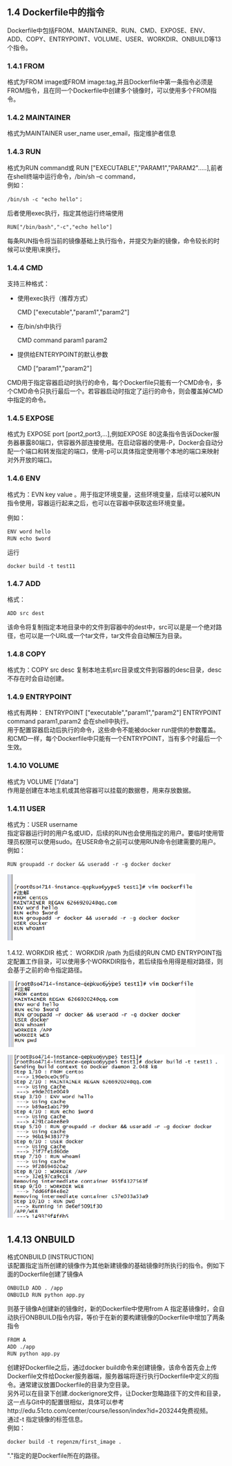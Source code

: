 ## 1.4 Dockerfile中的指令

Dockerfile中包括FROM、MAINTAINER、RUN、CMD、EXPOSE、ENV、ADD、COPY、ENTRYPOINT、VOLUME、USER、WORKDIR、ONBUILD等13个指令。

### 1.4.1 FROM

格式为FROM image或FROM image:tag,并且Dockerfile中第一条指令必须是FROM指令，且在同一个Dockerfile中创建多个镜像时，可以使用多个FROM指令。

### 1.4.2 MAINTAINER

格式为MAINTAINER user_name user_email，指定维护者信息  

### 1.4.3 RUN

格式为RUN command或 RUN ["EXECUTABLE","PARAM1","PARAM2".....],前者在shell终端中运行命令，/bin/sh –c command，   
例如：

    /bin/sh -c "echo hello"；

后者使用exec执行，指定其他运行终端使用

    RUN["/bin/bash","-c","echo hello"]
 
 
每条RUN指令将当前的镜像基础上执行指令，并提交为新的镜像，命令较长的时候可以使用\来换行。

### 1.4.4 CMD

支持三种格式：  

* 使用exec执行（推荐方式）

    CMD ["executable","param1","param2"]

* 在/bin/sh中执行  

    CMD command param1 param2

* 提供给ENTERYPOINT的默认参数

    CMD [“param1","param2"]

CMD用于指定容器启动时执行的命令，每个Dockerfile只能有一个CMD命令，多个CMD命令只执行最后一个。若容器启动时指定了运行的命令，则会覆盖掉CMD中指定的命令。  

### 1.4.5 EXPOSE  

格式为 EXPOSE port [port2,port3,...],例如EXPOSE 80这条指令告诉Docker服务器暴露80端口，供容器外部连接使用。在启动容器的使用-P，Docker会自动分配一个端口和转发指定的端口，使用-p可以具体指定使用哪个本地的端口来映射对外开放的端口。  

### 1.4.6 ENV

格式为：EVN key value 。用于指定环境变量，这些环境变量，后续可以被RUN指令使用，容器运行起来之后，也可以在容器中获取这些环境变量。  

例如：

    ENV word hello
    RUN echo $word
 
运行

    docker build -t test11 
 
### 1.4.7 ADD  

格式：

    ADD src dest

该命令将复制指定本地目录中的文件到容器中的dest中，src可以是是一个绝对路径，也可以是一个URL或一个tar文件，tar文件会自动解压为目录。  

### 1.4.8 COPY  

格式为：COPY src desc
复制本地主机src目录或文件到容器的desc目录，desc不存在时会自动创建。

### 1.4.9 ENTRYPOINT

格式有两种：
ENTRYPOINT ["executable","param1","param2"]
ENTRYPOINT command param1,param2 会在shell中执行。  
用于配置容器启动后执行的命令，这些命令不能被docker run提供的参数覆盖。  
和CMD一样，每个Dockerfile中只能有一个ENTRYPOINT，当有多个时最后一个生效。  

### 1.4.10 VOLUME  

格式为 VOLUME [“/data"]  
作用是创建在本地主机或其他容器可以挂载的数据卷，用来存放数据。  

### 1.4.11 USER

格式为：USER username  
指定容器运行时的用户名或UID，后续的RUN也会使用指定的用户。要临时使用管理员权限可以使用sudo。在USER命令之前可以使用RUN命令创建需要的用户。  
例如：  

    RUN groupadd -r docker && useradd -r -g docker docker

![](images/1-2-2-11-1User.png)

1.4.12.	WORKDIR
格式： WORKDIR /path
为后续的RUN CMD ENTRYPOINT指定配置工作目录，可以使用多个WORKDIR指令，若后续指令用得是相对路径，则会基于之前的命令指定路径。

![](images/1-2-2-12-1WORKDIR.png)

![](images/1-2-2-12-2WORKDIR.png)

## 1.4.13 ONBUILD

格式ONBUILD [INSTRUCTION]  
该配置指定当所创建的镜像作为其他新建镜像的基础镜像时所执行的指令。例如下面的Dockerfile创建了镜像A  

    ONBUILD ADD . /app
    ONBUILD RUN python app.py

则基于镜像A创建新的镜像时，新的Dockerfile中使用from A 指定基镜像时，会自动执行ONBBUILD指令内容，等价于在新的要构建镜像的Dockerfile中增加了两条指令  

    FROM A
    ADD ./app
    RUN python app.py

创建好Dockerfile之后，通过docker build命令来创建镜像，该命令首先会上传Dockerfile文件给Docker服务器端，服务器端将逐行执行Dockerfile中定义的指令。通常建议放置Dockerfile的目录为空目录。  
另外可以在目录下创建.dockerignore文件，让Docker忽略路径下的文件和目录，这一点与Git中的配置很相似，具体可以参考http://edu.51cto.com/center/course/lesson/index?id=203244免费视频。  
通过-t 指定镜像的标签信息。  
例如：

    docker build -t regenzm/first_image .

"."指定的是Dockerfile所在的路径。
